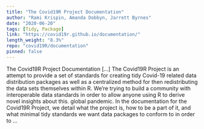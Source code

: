 ```yaml
---
title: "The Covid19R Project Documentation"
author: "Rami Krispin, Amanda Dobbyn, Jarrett Byrnes"
date: "2020-06-20"
tags: [Tidy, Package]
link: "https://covid19r.github.io/documentation/"
length_weight: "8.3%"
repo: "covid19R/documentation"
pinned: false
---
```


The Covid19R Project Documentation [...] The Covid19R Project is an attempt to provide a set of standards for creating tidy Covid-19 related data distribution packages as well as a centralized method for then redistributing the data sets themselves within R. We’re trying to build a community with interoperable data standards in order to allow anyone using R to derive novel insights about this. global pandemic. In the documentation for the Covid19R Project, we detail what the project is, how to be a part of it, and what minimal tidy standards we want data packages to conform to in order to ...
